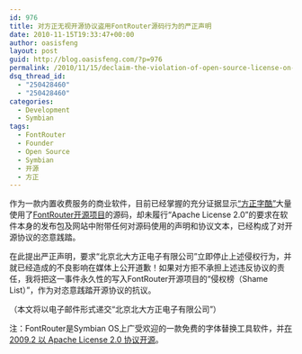 ```yaml
---
id: 976
title: 对方正无视开源协议盗用FontRouter源码行为的严正声明
date: 2010-11-15T19:33:47+00:00
author: oasisfeng
layout: post
guid: http://blog.oasisfeng.com/?p=976
permalink: /2010/11/15/declaim-the-violation-of-open-source-license-on-founder-co/
dsq_thread_id:
  - "250428460"
  - "250428460"
categories:
  - Development
  - Symbian
tags:
  - FontRouter
  - Founder
  - Open Source
  - Symbian
  - 开源
  - 方正
---
```

作为一款内置收费服务的商业软件，目前已经掌握的充分证据显示[“方正字酷”](http://diy.foundertype.com/efont/FontShowForMobile.aspx)大量使用了[FontRouter开源项目](http://code.google.com/p/fontrouter/)的源码，却未履行“Apache License 2.0”的要求在软件本身的发布包及网站中附带任何对源码使用的声明和协议文本，已经构成了对开源协议的恣意践踏。

在此提出严正声明，要求“北京北大方正电子有限公司”立即停止上述侵权行为，并就已经造成的不良影响在媒体上公开道歉！如果对方拒不承担上述违反协议的责任，我将把这一事件永久性的写入FontRouter开源项目的“侵权榜（Shame List）”，作为对恣意践踏开源协议的抗议。

（本文将以电子邮件形式递交“北京北大方正电子有限公司”）

注：FontRouter是Symbian OS上广受欢迎的一款免费的字体替换工具软件，并[在 2009.2 以 Apache License 2.0 协议开源](http://blog.oasisfeng.com/2009/02/15/source-code-of-fontrouter-is-released-under-apache-license/)。